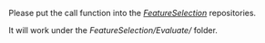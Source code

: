 Please put the call function into the [*FeatureSelection*](https://github.com/ZongN/FeatureSelection/tree/master/Evaluate) repositories.

It will work under the *FeatureSelection/Evaluate/* folder.
